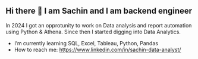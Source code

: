 ## Hi there 👋 I am Sachin and I am backend engineer
In 2024 I got an opprotunity to work on Data analysis and report automation using Python & Athena. 
Since then I started digging into Data Analytics.
- I’m currently learning SQL, Excel, Tableau, Python, Pandas
- How to reach me: https://www.linkedin.com/in/sachin-data-analyst/

<!--
**Sachin-Data-Analyst/Sachin-Data-Analyst** is a ✨ _special_ ✨ repository because its `README.md` (this file) appears on your GitHub profile.

Here are some ideas to get you started:

- 🔭 I’m currently working on ...
- 🌱 I’m currently learning ...
- 👯 I’m looking to collaborate on ...
- 🤔 I’m looking for help with ...
- 💬 Ask me about ...
- 📫 How to reach me: ...
- 😄 Pronouns: ...
- ⚡ Fun fact: ...
-->

